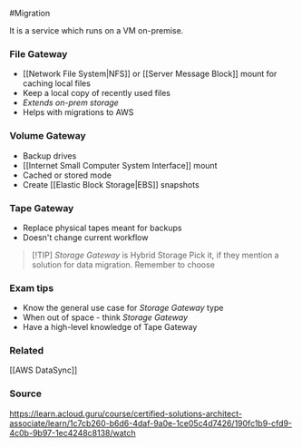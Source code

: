 #Migration 

It is a service which runs on a VM on-premise.
### File Gateway
* [[Network File System|NFS]] or [[Server Message Block]] mount for caching local files
* Keep a local copy of recently used files
* *Extends on-prem storage*
* Helps with migrations to AWS
### Volume Gateway
* Backup drives
* [[Internet Small Computer System Interface]] mount
* Cached or stored mode
* Create [[Elastic Block Storage|EBS]] snapshots
### Tape Gateway
* Replace physical tapes meant for backups
* Doesn't change current workflow

> [!TIP] *Storage Gateway* is Hybrid Storage
> Pick it, if they mention a solution for data migration.
> Remember to choose
### Exam tips
* Know the general use case for *Storage Gateway* type
* When out of space - think *Storage Gateway*
* Have a high-level knowledge of Tape Gateway
### Related
[[AWS DataSync]]
### Source
https://learn.acloud.guru/course/certified-solutions-architect-associate/learn/1c7cb260-b6d6-4daf-9a0e-1ce05c4d7426/190fc1b9-cfd9-4c0b-9b97-1ec4248c8138/watch


[^3]: iSCSI - [internet Small Computer System Interface](https://www.techtarget.com/searchstorage/definition/iSCSI) (disk connection protocol dedicated for servers)